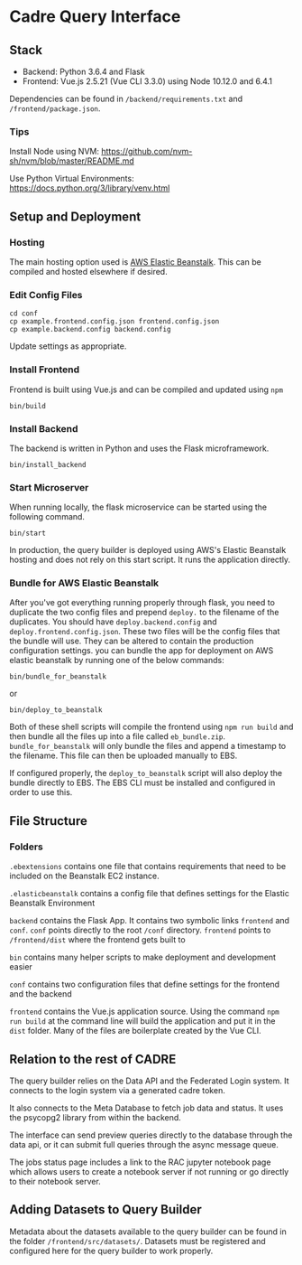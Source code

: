 # Cadre Query Interface

## Stack

- Backend: Python 3.6.4 and Flask
- Frontend: Vue.js 2.5.21 (Vue CLI 3.3.0) using Node 10.12.0 and 6.4.1

Dependencies can be found in `/backend/requirements.txt` and `/frontend/package.json`.

### Tips

Install Node using NVM:  https://github.com/nvm-sh/nvm/blob/master/README.md

Use Python Virtual Environments:  https://docs.python.org/3/library/venv.html

## Setup and Deployment

### Hosting

The main hosting option used is [AWS Elastic Beanstalk](https://docs.aws.amazon.com/elastic-beanstalk/index.html).  This can be compiled and hosted elsewhere if desired.

### Edit Config Files

```
cd conf
cp example.frontend.config.json frontend.config.json
cp example.backend.config backend.config
```

Update settings as appropriate.  

### Install Frontend

Frontend is built using Vue.js and can be compiled and updated using `npm`

```
bin/build
```

### Install Backend

The backend is written in Python and uses the Flask microframework.

```
bin/install_backend
```

### Start Microserver

When running locally, the flask microservice can be started using the following command.

```
bin/start
```

In production, the query builder is deployed using AWS's Elastic Beanstalk hosting and does not rely on this start script.  It runs the application directly.

### Bundle for AWS Elastic Beanstalk


After you've got everything running properly through flask, you need to duplicate the two config files and prepend `deploy.` to the filename of the duplicates.  You should have `deploy.backend.config` and `deploy.frontend.config.json`.  These two files will be the config files that the bundle will use.  They can be altered to contain the production configuration settings.  you can bundle the app for deployment on AWS elastic beanstalk by running one of the below commands:

```
bin/bundle_for_beanstalk
```

or

```
bin/deploy_to_beanstalk
```

Both of these shell scripts will compile the frontend using `npm run build` and then bundle all the files up into a file called `eb_bundle.zip`.  `bundle_for_beanstalk` will only bundle the files and append a timestamp to the filename.  This file can then be uploaded manually to EBS.  

If configured properly, the `deploy_to_beanstalk` script will also deploy the bundle directly to EBS.  The EBS CLI must be installed and configured in order to use this.



## File Structure

### Folders

`.ebextensions` contains one file that contains requirements that need to be included on the Beanstalk EC2 instance.

`.elasticbeanstalk` contains a config file that defines settings for the Elastic Beanstalk Environment

`backend` contains the Flask App.  It contains two symbolic links `frontend` and `conf`.  `conf` points directly to the root `/conf` directory.  `frontend` points to `/frontend/dist` where the frontend gets built to

`bin` contains many helper scripts to make deployment and development easier

`conf` contains two configuration files that define settings for the frontend and the backend

`frontend` contains the Vue.js application source.  Using the command `npm run build` at the command line will build the application and put it in the `dist` folder.  Many of the files are boilerplate created by the Vue CLI.

## Relation to the rest of CADRE

The query builder relies on the Data API and the Federated Login system.  It connects to the login system via a generated cadre token. 

It also connects to the Meta Database to fetch job data and status.  It uses the psycopg2 library from within the backend.

The interface can send preview queries directly to the database through the data api, or it can submit full queries through the async message queue.

The jobs status page includes a link to the RAC jupyter notebook page which allows users to create a notebook server if not running or go directly to their notebook server.


## Adding Datasets to Query Builder

Metadata about the datasets available to the query builder can be found in the folder `/frontend/src/datasets/`.  Datasets must be registered and configured here for the query builder to work properly.